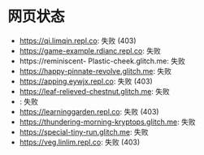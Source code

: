 # 网页状态
- https://qi.limqin.repl.co: 失败 (403)
- https://game-example.rdianc.repl.co: 失败
- https://reminiscent- Plastic-cheek.glitch.me: 失败
- https://happy-pinnate-revolve.glitch.me: 失败
- https://apping.eywjx.repl.co: 失败 (403)
- https://leaf-relieved-chestnut.glitch.me: 失败
- : 失败
- https://learninggarden.repl.co: 失败 (403)
- https://thundering-morning-kryptops.glitch.me: 失败
- https://special-tiny-run.glitch.me: 失败
- https://veg.linlim.repl.co: 失败 (403)
